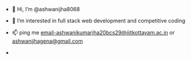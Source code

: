 - 👋 Hi, I’m @ashwanijha8068
- 👀 I’m interested in full stack web development and competitive coding
 
- 📫 ping me email-ashwanikumarjha20bcs29@iiitkottayam.ac.in or ashwanijhagena@gmail.com

- 

 

<!---
ashwanijha8068/ashwanijha8068 is a ✨ special ✨ repository because its `README.md` (this file) appears on your GitHub profile.
You can click the Preview link to take a look at your changes.
--->

